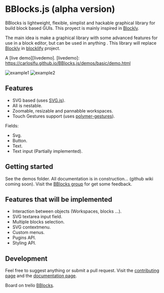 # BBlocks.js (alpha version)

BBlocks is lightweight, flexible, simplist and hackable graphical library for build block based GUIs. This proyect is mainly inspired in [Blockly][blockly-git].

The main idea is make a graphical library with some advanced features for use in a block editor, but can be used in anything . This library will replace [Blockly][blockly-git] in [blocklify][blocklify-git] project.

A [live demo][livedemo].
[livedemo]: https://carloslfu.github.io/BBlocks.js/demos/basic/demo.html

![example1](https://github.com/carloslfu/BBlocks.js/blob/master/BB.jpg)
![example2](https://github.com/carloslfu/BBlocks.js/blob/master/BB_with_zoom.jpg)

## Features

- SVG based (uses [SVG.js][svgjs-git]).
- All is nestable.
- Zoomable, resizable and pannabble workspaces.
- Touch Gestures support (uses [polymer-gestures][polymer-gestures-git]).

Fields:

- Svg.
- Button.
- Text.
- Text input (Partially implemented).

## Getting started

See the demos folder. All documentation is in construction... (github wiki coming soon). Visit the [BBlocks group][BBlocks-group] for get some feedback.

## Features that will be implemented

- Interaction between objects (Workspaces, blocks ...).
- SVG textarea input field.
- Multiple blocks selection.
- SVG contextmenu.
- Custom menus.
- Pugins API.
- Styling API.

## Development

Feel free to suggest anything or submit a pull request. Visit the [contributing page][Contributing-guide] and the [documentation page][docs-page].

Board on trello [BBlocks][BBlocks-trello].

[BBlocks-group]: https://groups.google.com/forum/?hl=es#!forum/bblocks
[Contributing-guide]: https://github.com/carloslfu/BBlocks.js/blob/master/CONTRIBUTING.md
[docs-page]: https://github.com/carloslfu/BBlocks.js/blob/master/DOCS.md
[BBlocks-trello]: https://trello.com/b/0u71Uj56/bblocks-js

[blockly-git]: https://github.com/google/blockly
[blocklify-git]: https://github.com/carloslfu/blocklify
[pep-git]: https://github.com/jquery/PEP
[svgjs-git]: https://github.com/wout/svg.js
[polymer-gestures-git]:https://github.com/Polymer/polymer-gestures
